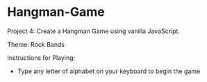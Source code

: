 # Hangman-Game

Project 4: Create a Hangman Game using vanilla JavaScript.

Theme: Rock Bands

Instructions for Playing:
  - Type any letter of alphabet on your keyboard to begin the game
